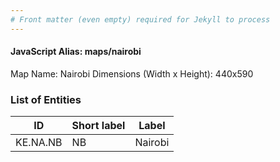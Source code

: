 ```yaml
---
# Front matter (even empty) required for Jekyll to process
---
```


#### JavaScript Alias: maps/nairobi

Map Name: Nairobi
Dimensions (Width x Height): 440x590

### List of Entities

ID | Short label | Label
---|---|---|
KE.NA.NB|NB|Nairobi